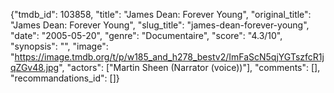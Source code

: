 {"tmdb_id": 103858, "title": "James Dean: Forever Young", "original_title": "James Dean: Forever Young", "slug_title": "james-dean-forever-young", "date": "2005-05-20", "genre": "Documentaire", "score": "4.3/10", "synopsis": "", "image": "https://image.tmdb.org/t/p/w185_and_h278_bestv2/ImFaScN5qjYGTszfcR1jqZGv48.jpg", "actors": ["Martin Sheen (Narrator (voice))"], "comments": [], "recommandations_id": []}